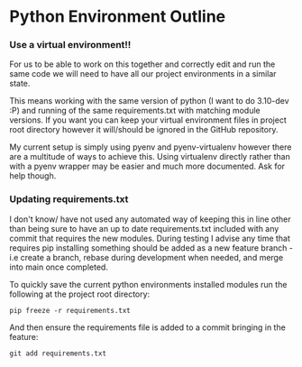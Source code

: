 # Python Environment Outline #

### Use a virtual environment!! ###

For us to be able to work on this together and correctly edit and run the same code we will need to have all our project environments in a similar state.

This means working with the same version of python (I want to do 3.10-dev :P) and running of the same requirements.txt with matching module versions. If you want you can keep your virtual environment files in project root directory however it will/should be ignored in the GitHub repository.

My current setup is simply using pyenv and pyenv-virtualenv however there are a multitude of ways to achieve this. Using virtualenv directly rather than with a pyenv wrapper may be easier and much more documented. Ask for help though.

### Updating requirements.txt

I don't know/ have not used any automated way of keeping this in line other than being sure to have an up to date requirements.txt included with any commit that requires the new modules. During testing I advise any time that requires pip installing something should be added as a new feature branch - i.e create a branch, rebase during development when needed, and merge into main once completed.

To quickly save the current python environments installed modules run the following at the project root directory:

    pip freeze -r requirements.txt

And then ensure the requirements file is added to a commit bringing in the feature:

    git add requirements.txt

